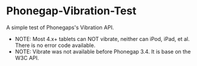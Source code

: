 # Phonegap-Vibration-Test
A simple test of Phonegaps's Vibration API.


* NOTE: Most 4.x+ tablets can NOT vibrate, neither can iPod, iPad, et al. There is no error code available.
* NOTE: Vibrate was not available before Phonegap 3.4. It is base on the W3C API.